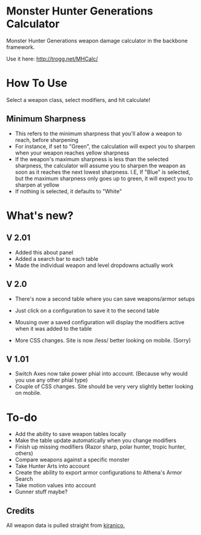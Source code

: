 # Monster Hunter Generations Calculator

Monster Hunter Generations weapon damage calculator in the backbone framework.

Use it here: http://trogg.net/MHCalc/

# How To Use

Select a weapon class, select modifiers, and hit calculate!

## Minimum Sharpness

*   This refers to the minimum sharpness that you'll allow a weapon to reach, before sharpening
*   For instance, if set to "Green", the calculation will expect you to sharpen when your weapon reaches yellow sharpness
*   If the weapon's maximum sharpness is less than the selected sharpness, the calculator will assume you to sharpen the weapon as soon as it reaches the next lowest sharpness. I.E, If "Blue" is selected, but the maximum sharpness only goes up to green, it will expect you to sharpen at yellow
*   If nothing is selected, it defaults to "White"

# What's new?

## V 2.01

*   Added this about panel
*   Added a search bar to each table
*   Made the individual weapon and level dropdowns actually work

## V 2.0

*   There's now a second table where you can save weapons/armor setups

*   Just click on a configuration to save it to the second table
*   Mousing over a saved configuration will display the modifiers active when it was added to the table

*   More CSS changes. Site is now /less/ better looking on mobile. (Sorry)

## V 1.01

*   Switch Axes now take power phial into account. (Because why would you use any other phial type)
*   Couple of CSS changes. Site should be very very slightly better looking on mobile.

# To-do

*   Add the ability to save weapon tables locally
*   Make the table update automatically when you change modifiers
*   Finish up missing modifiers (Razor sharp, polar hunter, tropic hunter, others)
*   Compare weapons against a specific monster
*   Take Hunter Arts into account
*   Create the ability to export armor configurations to Athena's Armor Search
*   Take motion values into account
*   Gunner stuff maybe?

## Credits

All weapon data is pulled straight from [kiranico.](http://mhgen.kiranico.com/)
